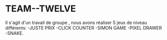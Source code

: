 # TEAM--TWELVE
Il s'agit d'un travail de groupe , nous avons réaliser 5 jeux de niveau différents:
-JUSTE PRIX
-CLICK COUNTER
-SIMON GAME 
-PIXEL DRAWER
-SNAKE.
